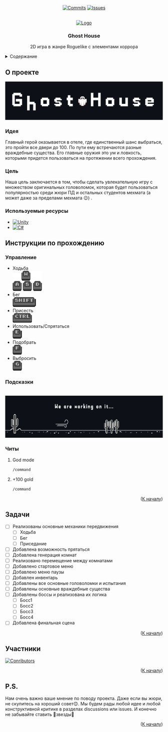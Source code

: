 <a id="readme-top"></a>

<div align="center">
  
[![Commits][commits-shield]][commits-url]
[![Issues][issues-shield]][issues-url]

</div>

<br />
<div align="center">
  <a href="https://github.com/lienkko/GhostHouse">
    <img src="Enchanted_Book.gif" alt="Logo" width="80" height="80">
  </a>

  <h3 align="center">Ghost House</h3>

  <p align="center">
    2D игра в жанре Roguelike с элементами хоррора
    <br />
  </p>
</div>



<!-- TABLE OF CONTENTS -->
<details>
  <summary>Содержание</summary>
  <ol>
    <li>
      <a href="#о-проекте">О проекте</a>
      <ul>
        <li><a href="#идея">Идея</a></li>
        <li><a href="#цель">Цель</a></li>
        <li><a href="#используемые-ресурсы">Используемые ресурсы</a></li>
      </ul>
    </li>
    <li>
      <a href="#инструкция-по-прохождению">Инструкция по прохождению</a>
      <ul>
        <li><a href="#управление">Управление</a></li>
        <li><a href="#подсказки">Подсказки</a></li>
        <li><a href="#читы">Читы</a></li>
      </ul>
    </li>
    <li><a href="#задачи">Задачи</a></li>
    <li><a href="#участники">Участники</a></li>
    <li><a href="#ps">P.S.</a></li>
  </ol>
</details>



<!-- ABOUT THE PROJECT -->
## О проекте

[![Logo Screen Shot][logo-screenshot]](https://github.com/lienkko/GhostHouse)
### Идея
Главный герой оказывается в отеле, где единственный шанс выбраться, это пройти все двери до 100. По пути ему встречаются разные враждебные существа. Его главные оружия это ум и ловкость, которыми придется пользоваться на протяжении всего прохождения.

### Цель
Наша цель заключается в том, чтобы сделать увлекательную игру с множеством оригинальных головоломок, которая будет пользоваться популярностью среди жюри ПД и остальных студентов мехмата (а может даже за пределами мехмата 😉) .

### Используемые ресурсы

* [![Unity][Unity]][unity-url]
* [![C#][CSharp]][csharp-url]

<!-- GuideMap -->
## Инструкции по прохождению

### Управление

* Ходьба
  <br />
  <a>
    <img src="WASD.png" alt="Walk" width="93" height="64">
  </a>
* Бег
  <br />
  <a>
    <img src="SHIFT.png" alt="Run" width="74" height="31">
  </a>
* Присесть
  <br />
  <a>
    <img src="CTRL.png" alt="Crouch" width="61" height="30">
  </a>
* Использовать/Спрятаться
  <br />
  <a>
    <img src="E.png" alt="UseHide" width="29" height="31">
  </a>
* Подобрать
  <br />
  <a>
    <img src="F.png" alt="Take" width="29" height="31">
  </a>
* Выбросить
  <br />
  <a>
    <img src="G.png" alt="Drop" width="29" height="31">
  </a>
  
### Подсказки
<br />
  <a>
    <img src="Desert2.png" alt="Desert" width="675" height="134">
  </a>


### Читы

1. God mode
   ```sh
   /command
   ```
2. +100 gold
   ```sh
   /command
   ```

<p align="right">(<a href="#readme-top">К началу</a>)</p>


<!-- ROADMAP -->
## Задачи

- [ ] Реализованы основные механики передвижения
    - [ ] Ходьба
    - [ ] Бег
    - [ ] Приседание
- [ ] Добавлена возможность прятаться
- [ ] Добавлена генерация комнат
- [ ] Реализовано перемещение между комнатами
- [ ] Добавлено стартовое меню
- [ ] Добавлено меню паузы
- [ ] Добавлен инвентарь
- [ ] Добавлены все основные головоломки и испытания
- [ ] Добавлены основные враждебные существа
- [ ] Добавлены боссы и реализована их логика
    - [ ] Босс1
    - [ ] Босс2
    - [ ] Босс3
    - [ ] Босс4
- [ ] Добавлена финальная сцена

<p align="right">(<a href="#readme-top">К началу</a>)</p>



<!-- CONTRIBUTORS -->
## Участники
[![Conributors][contibutors-logo]](https://github.com/lienkko/GhostHouse/graphs/contributors)

<p align="right">(<a href="#readme-top">К началу</a>)</p>

<!-- POST SCRIPTUM -->
## P.S.
Нам очень важно ваше мнение по поводу проекта. Даже если вы жюри, не скупитесь на хороший совет😊. Мы будем рады любой идее и любой конструктивной критике в разделах discussions или issues.
И конечно не забывайте ставить 🌟звезды🌟

<p align="right">(<a href="#readme-top">К началу</a>)</p>



<!-- MARKDOWN LINKS & IMAGES -->
[commits-shield]: https://img.shields.io/github/commit-activity/t/lienkko/GhostHouse.svg?style=for-the-badge
[commits-url]: https://github.com/lienkko/GhostHouse/commits
[issues-shield]: https://img.shields.io/github/issues/lienkko/GhostHouse.svg?style=for-the-badge
[issues-url]: https://github.com/lienkko/GhostHouse/issues
[logo-screenshot]: Logo4.png
[Unity]: https://img.shields.io/badge/Unity-000000?style=for-the-badge&logo=unity&logoSize=auto
[unity-url]: https://unity.com
[CSharp]: https://img.shields.io/badge/C%23-000000?style=for-the-badge&logo=dotnet&logoSize=auto
[csharp-url]: https://learn.microsoft.com/ru-ru/dotnet/csharp/
[desert-png]: Desert2.png
[contibutors-logo]: https://contrib.rocks/image?repo=lienkko/GhostHouse 
